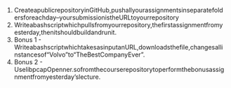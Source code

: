 1. CreateapublicrepositoryinGitHub,pushallyourassignmentsinseparatefoldersforeachday–yoursubmissionistheURLtoyourrepository
2. Writeabashscriptwhichpullsfromyourrepository,thefirstassignmentfromyesterday,thenitshouldbuildandrunit.
3. Bonus 1 - WriteabashscriptwhichtakesasinputanURL,downloadsthefile,changesallinstancesof“Volvo”to“TheBestCompanyEver”.
4. Bonus 2 - UselibpcapOpenner.sofromthecourserepositorytoperformthebonusassignmentfromyesterday’slecture.